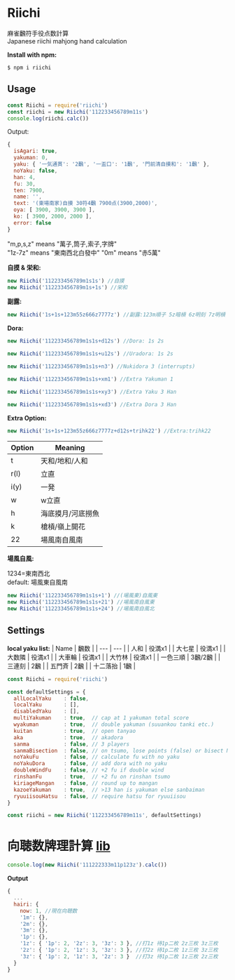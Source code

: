 # **Riichi**

麻雀飜符手役点数計算  
Japanese riichi mahjong hand calculation

**Install with npm:**

```
$ npm i riichi
```

## Usage

```js
const Riichi = require('riichi')
const riichi = new Riichi('112233456789m11s')
console.log(riichi.calc())
```

Output:

```js
{
  isAgari: true,
  yakuman: 0,
  yaku: { '一気通貫': '2飜', '一盃口': '1飜', '門前清自摸和': '1飜' },
  noYaku: false,
  han: 4,
  fu: 30,
  ten: 7900,
  name: '',
  text: '(東場南家)自摸 30符4飜 7900点(3900,2000)',
  oya: [ 3900, 3900, 3900 ],
  ko: [ 3900, 2000, 2000 ],
  error: false
}
```

"m,p,s,z" means "萬子,筒子,索子,字牌"  
"1z-7z" means "東南西北白發中"
"0m" means "赤5萬"

**自摸 & 栄和:**

```js
new Riichi('112233456789m1s1s') //自摸
new Riichi('112233456789m1s+1s') //栄和
```

**副露:**

```js
new Riichi('1s+1s+123m55z666z7777z') //副露:123m順子 5z暗槓 6z明刻 7z明槓
```

**Dora:**

```js
new Riichi('112233456789m1s1s+d12s') //Dora: 1s 2s
```

```js
new Riichi('112233456789m1s1s+u12s') //Uradora: 1s 2s
```

```js
new Riichi('112233456789m1s1s+n3') //Nukidora 3 (interrupts)
```

```js
new Riichi('112233456789m1s1s+xm1') //Extra Yakuman 1
```

```js
new Riichi('112233456789m1s1s+xy3') //Extra Yaku 3 Han
```

```js
new Riichi('112233456789m1s1s+xd3') //Extra Dora 3 Han
```

**Extra Option:**

```js
new Riichi('1s+1s+123m55z666z7777z+d12s+trihk22') //Extra:trihk22
```

| Option | Meaning |
| --- | --- |
| t | 天和/地和/人和 |
| r(l) | 立直 |
| i(y) | 一発 |
| w | w立直 |
| h | 海底摸月/河底撈魚 |
| k | 槍槓/嶺上開花 |
| 22 | 場風南自風南 |

**場風自風:**

1234=東南西北  
default: 場風東自風南

```js
new Riichi('112233456789m1s1s+1') //(場風東)自風東
new Riichi('112233456789m1s1s+21') //場風南自風東
new Riichi('112233456789m1s1s+24') //場風南自風北
```

## Settings

**local yaku list:**
| Name | 飜数 |
| --- | --- |
| 人和 | 役満x1 |
| 大七星 | 役満x1 |
| 大数隣 | 役満x1 |
| 大車輪 | 役満x1 |
| 大竹林 | 役満x1 |
| 一色三順 | 3飜/2飜 |
| 三連刻 | 2飜 |
| 五門斉 | 2飜 |
| 十二落抬 | 1飜 |

```js
const Riichi = require('riichi')

const defaultSettings = {
  allLocalYaku    : false,
  localYaku       : [],
  disabledYaku    : [],
  multiYakuman    : true,  // cap at 1 yakuman total score
  wyakuman        : true,  // double yakuman (suuankou tanki etc.)
  kuitan          : true,  // open tanyao
  aka             : true,  // akadora
  sanma           : false, // 3 players
  sanmaBisection  : false, // on tsumo, lose points (false) or bisect North points (true)
  noYakuFu        : false, // calculate fu with no yaku
  noYakuDora      : false, // add dora with no yaku
  doubleWindFu    : false, // +2 fu if double wind
  rinshanFu       : true,  // +2 fu on rinshan tsumo
  kiriageMangan   : false, // round up to mangan
  kazoeYakuman    : true,  // >13 han is yakuman else sanbaiman
  ryuuiisouHatsu  : false, // require hatsu for ryuuiisou
}

const riichi = new Riichi('112233456789m11s', defaultSettings)
```

# 向聴数牌理計算 [lib](https://github.com/takayama-lily/syanten)

```js
console.log(new Riichi('111222333m11p123z').calc())
```

**Output**

```js
{
  ...
  hairi: {
    now: 1, //現在向聴数
    '1m': {},
    '2m': {},
    '3m': {},
    '1p': {},
    '1z': { '1p': 2, '2z': 3, '3z': 3 }, //打1z 待1p二枚 2z三枚 3z三枚
    '2z': { '1p': 2, '1z': 3, '3z': 3 }, //打2z 待1p二枚 1z三枚 3z三枚
    '3z': { '1p': 2, '1z': 3, '2z': 3 }  //打3z 待1p二枚 1z三枚 2z三枚
  }
}
```
